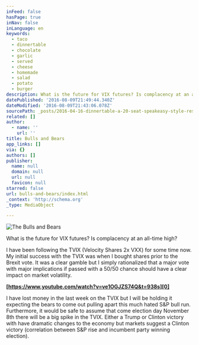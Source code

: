 ```yaml
---
inFeed: false
hasPage: true
inNav: false
inLanguage: en
keywords:
  - taco
  - dinnertable
  - chocolate
  - garlic
  - served
  - cheese
  - homemade
  - salad
  - potato
  - burger
description: What is the future for VIX futures? Is complacency at an all-time high?
datePublished: '2016-08-09T21:49:44.340Z'
dateModified: '2016-08-09T21:43:06.078Z'
sourcePath: _posts/2016-04-16-dinnertable-a-20-seat-speakeasy-style-restaurant.md
related: []
author:
  - name: ''
    url: ''
title: Bulls and Bears
app_links: []
via: {}
authors: []
publisher:
  name: null
  domain: null
  url: null
  favicon: null
starred: false
url: bulls-and-bears/index.html
_context: 'http://schema.org'
_type: MediaObject

---
```

![The Bulls and Bears](https://the-grid-user-content.s3-us-west-2.amazonaws.com/c79f2891-dd04-44c6-9305-fe687b0c2f83.jpg)

What is the future for VIX futures? Is complacency at an all-time high?

I have been following the TVIX (Velocity Shares 2x VXX) for some time now. My initial success with the TVIX was when I bought shares prior to the Brexit vote. It was a clear gamble but I simply rationalized that a major vote with major implications if passed with a 50/50 chance should have a clear impact on market volatility.

**[https://www.youtube.com/watch?v=ve1OGJZS74Q&t=938s][0]**

I have lost money in the last week on the TVIX but I will be holding it expecting the bears to come out pulling apart this much hated S&P bull run. Furthermore, it would be safe to assume that come election day November 8th there will be a big spike in the TVIX. Either a Trump or Clinton victory with have dramatic changes to the economy but markets suggest a Clinton victory (correlation between S&P rise and incumbent party winning election).

[0]: https://www.youtube.com/watch?v=ve1OGJZS74Q&t=938s